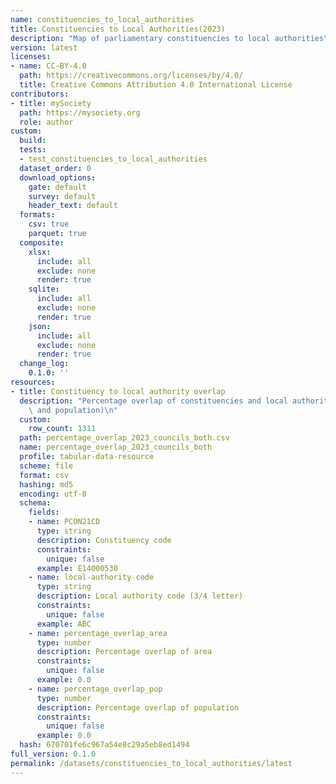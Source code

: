 ```yaml
---
name: constituencies_to_local_authorities
title: Constituencies to Local Authorities(2023)
description: "Map of parliamentary constituencies to local authorities\n"
version: latest
licenses:
- name: CC-BY-4.0
  path: https://creativecommons.org/licenses/by/4.0/
  title: Creative Commons Attribution 4.0 International License
contributors:
- title: mySociety
  path: https://mysociety.org
  role: author
custom:
  build:
  tests:
  - test_constituencies_to_local_authorities
  dataset_order: 0
  download_options:
    gate: default
    survey: default
    header_text: default
  formats:
    csv: true
    parquet: true
  composite:
    xlsx:
      include: all
      exclude: none
      render: true
    sqlite:
      include: all
      exclude: none
      render: true
    json:
      include: all
      exclude: none
      render: true
  change_log:
    0.1.0: ''
resources:
- title: Constituency to local authority overlap
  description: "Percentage overlap of constituencies and local authorities (both area\
    \ and population)\n"
  custom:
    row_count: 1311
  path: percentage_overlap_2023_councils_both.csv
  name: percentage_overlap_2023_councils_both
  profile: tabular-data-resource
  scheme: file
  format: csv
  hashing: md5
  encoding: utf-8
  schema:
    fields:
    - name: PCON21CD
      type: string
      description: Constituency code
      constraints:
        unique: false
      example: E14000530
    - name: local-authority-code
      type: string
      description: Local authority code (3/4 letter)
      constraints:
        unique: false
      example: ABC
    - name: percentage_overlap_area
      type: number
      description: Percentage overlap of area
      constraints:
        unique: false
      example: 0.0
    - name: percentage_overlap_pop
      type: number
      description: Percentage overlap of population
      constraints:
        unique: false
      example: 0.0
  hash: 670701fe6c967a54e8c29a5eb8ed1494
full_version: 0.1.0
permalink: /datasets/constituencies_to_local_authorities/latest
---
```

